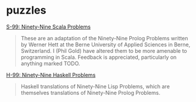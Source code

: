 puzzles
=======


[S-99: Ninety-Nine Scala Problems](http://aperiodic.net/phil/scala/s-99/)


> These are an adaptation of the Ninety-Nine Prolog Problems written by Werner Hett at the Berne University of Applied Sciences in Berne, Switzerland. I (Phil Gold) have altered them to be more amenable to programming in Scala. Feedback is appreciated, particularly on anything marked TODO.


[H-99: Ninety-Nine Haskell Problems](http://www.haskell.org/haskellwiki/H-99:_Ninety-Nine_Haskell_Problems)

> Haskell translations of Ninety-Nine Lisp Problems, which are themselves translations of Ninety-Nine Prolog Problems.
